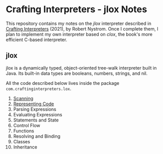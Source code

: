 # Crafting Interpreters - jlox Notes

This repository contains my notes on the _jlox_ interpreter described in [Crafting Interpreters](https://craftinginterpreters.com/) (2021), by Robert Nystrom. Once I complete them, I plan to implement my own interpreter based on _clox_, the book's more efficient C-based interpreter.

## jlox

jlox is a dynamically typed, object-oriented tree-walk interpreter built in Java. Its built-in data types are booleans, numbers, strings, and nil.

All the code described below lives inside the package `com.craftinginterpreters.lox`.

1. [Scanning](/scanning.md)
2. [Representing Code](/representingcode.md)
3. Parsing Expressions
4. Evaluating Expressions
5. Statements and State
6. Control Flow
7. Functions
8. Resolving and Binding
9. Classes
10. Inheritance